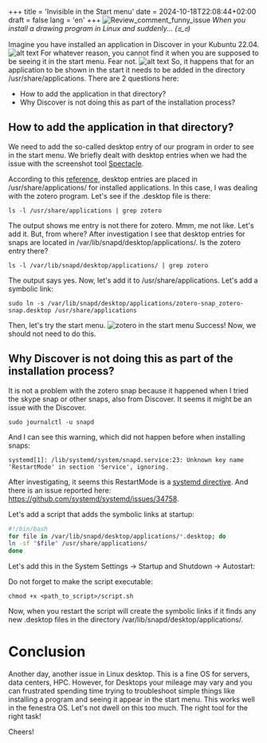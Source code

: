 +++
title = 'Invisible in the Start menu'
date = 2024-10-18T22:08:44+02:00
draft = false
lang = 'en'
+++
![Review_comment_funny_issue](/img/paint_lost_audio.png)
*When you install a drawing program in Linux and suddenly... (ಠ_ಠ)*

Imagine you have installed an application in Discover in your Kubuntu 22.04.
![alt text](/img/zotero_installation.png)
For whatever reason, you cannot find it when you are supposed to be seeing it in the start menu. Fear not. 
![alt text](/img/zotero_not_start_menu.png)
So, it happens that for an application to be shown in the start it needs to be added in the directory /usr/share/applications. There are 2 questions here:

- How to add the application in that directory?
- Why Discover is not doing this as part of the installation process?

## How to add the application in that directory?

We need to add the so-called desktop entry of our program in order to see in the start menu. We briefly dealt with desktop entries when we had the issue with the screenshot tool [Spectacle](spectacle_bug.md).

According to this [reference](https://wiki.archlinux.org/title/Desktop_entries#Application_entry), desktop entries are placed in /usr/share/applications/ for installed applications. In this case, I was dealing with the zotero program. Let's see if the .desktop file is there:
```CLI
ls -l /usr/share/applications | grep zotero
```
The output shows me entry is not there for zotero. Mmm, me not like. Let's add it. But, from where? After investigation I see that desktop entries for snaps are located in /var/lib/snapd/desktop/applications/. Is the zotero entry there?
```CLI
ls -l /var/lib/snapd/desktop/applications/ | grep zotero
```
The output says yes. Now, let's add it to /usr/share/applications. Let's add a symbolic link:
```CLI
sudo ln -s /var/lib/snapd/desktop/applications/zotero-snap_zotero-snap.desktop /usr/share/applications
```
Then, let's try the start menu.
![zotero in the start menu](/img/zotero_start_menu.png)
Success! Now, we should not need to do this.

## Why Discover is not doing this as part of the installation process?

It is not a problem with the zotero snap because it happened when I tried the skype snap or other snaps, also from Discover. It seems it might be an issue with the Discover.
```CLI
sudo journalctl -u snapd
```
And I can see this warning, which did not happen before when installing snaps:
```CLI
systemd[1]: /lib/systemd/system/snapd.service:23: Unknown key name 'RestartMode' in section 'Service', ignoring.
```
After investigating, it seems this RestartMode is a [systemd directive](https://www.freedesktop.org/software/systemd/man/latest/systemd.service.html#RestartMode=). And there is an issue reported here: https://github.com/systemd/systemd/issues/34758.

Let's add a script that adds the symbolic links at startup:
```bash
#!/bin/bash
for file in /var/lib/snapd/desktop/applications/*.desktop; do
ln -sf "$file" /usr/share/applications/
done
```
Let's add this in the System Settings -> Startup and Shutdown -> Autostart:

Do not forget to make the script executable:
```CLI
chmod +x <path_to_script>/script.sh
```
Now, when you restart the script will create the symbolic links if it finds any new .desktop files in the directory /var/lib/snapd/desktop/applications/.

# Conclusion

Another day, another issue in Linux desktop. This is a fine OS for servers, data centers, HPC. However, for Desktops your mileage may vary and you can frustrated spending time trying to troubleshoot simple things like installing a program and seeing it appear in the start menu. This works well in the fenestra OS. Let's not dwell on this too much. The right tool for the right task!

Cheers!

